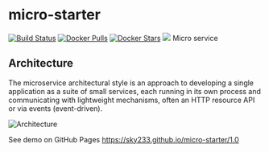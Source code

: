 # micro-starter
[![Build Status](https://travis-ci.org/sky233/micro-starter.svg?branch=master)](https://travis-ci.org/sky233/micro-starter)
[![Docker Pulls](https://img.shields.io/docker/pulls/sky233/config-service.svg)](https://hub.docker.com/r/sky233/config-service)
[![Docker Stars](https://img.shields.io/docker/stars/sky233/config-service.svg)](https://hub.docker.com/r/sky233/config-service)
[![](https://badge.imagelayers.io/sky233/config-service:latest.svg)](https://imagelayers.io/?images=sky233/config-service:latest)
Micro service

## Architecture

The microservice architectural style is an approach to developing a single application as a suite of small services, each running in its own process and communicating with lightweight mechanisms, often an HTTP resource API or via events (event-driven).

![Architecture](https://github.com/sky233/micro-starter/blob/master/slides/architecture-01.png "Architecture")

See demo on GitHub Pages 
https://sky233.github.io/micro-starter/1.0